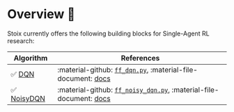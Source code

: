 # Overview 🦜

Stoix currently offers the following building blocks for Single-Agent RL research:

| Algorithm      | References |
| ----------- | ----------- |
| ✅ [DQN](https://arxiv.org/pdf/1312.5602)  | :material-github: [`ff_dqn.py`](https://github.com/EdanToledo/Stoix/blob/main/stoix/systems/q_learning/ff_dqn.py),  :material-file-document: [docs](/rl_algorithms/dqn) |
| ✅ [NoisyDQN](http://arxiv.org/abs/1706.10295)  | :material-github: [`ff_noisy_dqn.py`](https://github.com/EdanToledo/Stoix/blob/main/stoix/systems/q_learning/ff_dqn.py),  :material-file-document: [docs](/rl_algorithms/noisyDQN) |
